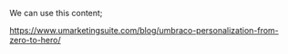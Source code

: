 We can use this content;

https://www.umarketingsuite.com/blog/umbraco-personalization-from-zero-to-hero/